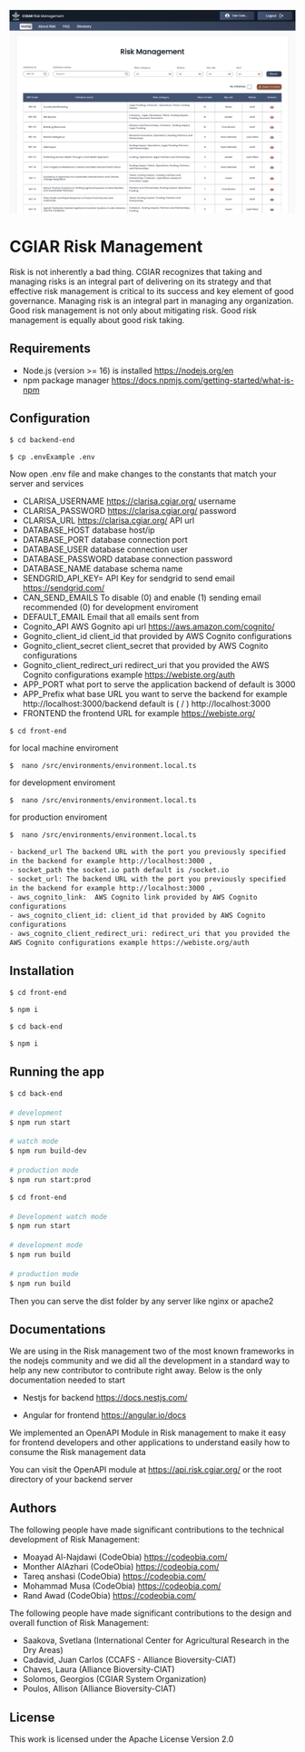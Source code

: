 <p align="center">
  <img width="600" alt="Screenshot of OpenRXV running on AReS" src="risk.png">
</p>


# CGIAR Risk Management

Risk is not inherently a bad thing. CGIAR recognizes that taking and managing risks is an integral part of delivering on its strategy and that effective risk management is critical to its success and key element of good governance. Managing risk is an integral part in managing any organization. Good risk management is not only about mitigating risk. Good risk management is equally about good risk taking.

## Requirements

- Node.js (version >= 16) is installed https://nodejs.org/en
- npm package manager https://docs.npmjs.com/getting-started/what-is-npm

## Configuration

```console
$ cd backend-end
```
```console
$ cp .envExample .env
```
Now open .env file and make changes to the constants that match your server and services 

- CLARISA_USERNAME  https://clarisa.cgiar.org/ username
- CLARISA_PASSWORD  https://clarisa.cgiar.org/ password
- CLARISA_URL  https://clarisa.cgiar.org/  API url 
- DATABASE_HOST database host/ip
- DATABASE_PORT database connection port
- DATABASE_USER database connection user
- DATABASE_PASSWORD database connection password
- DATABASE_NAME database schema name 
- SENDGRID_API_KEY= API Key for sendgrid to send email https://sendgrid.com/
- CAN_SEND_EMAILS To disable (0) and enable (1) sending email recommended (0) for development enviroment 
- DEFAULT_EMAIL Email that all emails sent from 
- Cognito_API AWS Gognito api url https://aws.amazon.com/cognito/
- Gognito_client_id  client_id that provided by AWS Cognito configurations 
- Gognito_client_secret  client_secret that provided by AWS Cognito configurations 
- Gognito_client_redirect_uri  redirect_uri that you provided the AWS Cognito configurations example https://webiste.org/auth
- APP_PORT what port to serve the application backend of default is 3000
- APP_Prefix what base URL you want to serve the backend for example http://localhost:3000/backend default is ( / ) http://localhost:3000
- FRONTEND the frontend URL for example https://webiste.org/ 

```console
$ cd front-end
```

for local machine enviroment 
```console
$  nano /src/environments/environment.local.ts
```

for development enviroment 
```console
$  nano /src/environments/environment.local.ts
```

for production enviroment 
```console
$  nano /src/environments/environment.local.ts
```
    - backend_url The backend URL with the port you previously specified in the backend for example http://localhost:3000 ,
    - socket_path the socket.io path default is /socket.io
    - socket_url: The backend URL with the port you previously specified in the backend for example http://localhost:3000 ,
    - aws_cognito_link:  AWS Cognito link provided by AWS Cognito configurations 
    - aws_cognito_client_id: client_id that provided by AWS Cognito configurations 
    - aws_cognito_client_redirect_uri: redirect_uri that you provided the AWS Cognito configurations example https://webiste.org/auth


## Installation

```console
$ cd front-end
```

```console
$ npm i
```

```console
$ cd back-end
```

```console
$ npm i
```

## Running the app

```bash
$ cd back-end

# development
$ npm run start

# watch mode
$ npm run build-dev

# production mode
$ npm run start:prod
```

```bash
$ cd front-end

# Development watch mode
$ npm run start

# development mode
$ npm run build

# production mode
$ npm run build
```
Then you can serve the dist folder by any server like nginx or apache2

## Documentations 
We are using in the Risk management two of the most known frameworks in the nodejs community and we did all the development in a standard way to help any new contributor to contribute right away. Below is the only documentation needed to start 

- Nestjs for backend  https://docs.nestjs.com/

- Angular for frontend https://angular.io/docs

We implemented an OpenAPI Module in Risk management to make it easy for frontend developers and other applications to understand easily how to consume the Risk management data

You can visit the OpenAPI module at https://api.risk.cgiar.org/ or the root directory of your backend server 

## Authors
The following people have made significant contributions to the technical development of Risk Management:

- Moayad Al-Najdawi (CodeObia) https://codeobia.com/
- Monther AlAzhari (CodeObia) https://codeobia.com/
- Tareq anshasi (CodeObia) https://codeobia.com/
- Mohammad Musa (CodeObia) https://codeobia.com/
- Rand Awad (CodeObia) https://codeobia.com/


The following people have made significant contributions to the design and overall function of Risk Management:

- Saakova, Svetlana (International Center for Agricultural Research in the Dry Areas)
- Cadavid, Juan Carlos (CCAFS - Alliance Bioversity-CIAT)
- Chaves, Laura (Alliance Bioversity-CIAT)
- Solomos, Georgios (CGIAR System Organization)
- Poulos, Allison (Alliance Bioversity-CIAT)


## License

This work is licensed under the Apache License Version 2.0